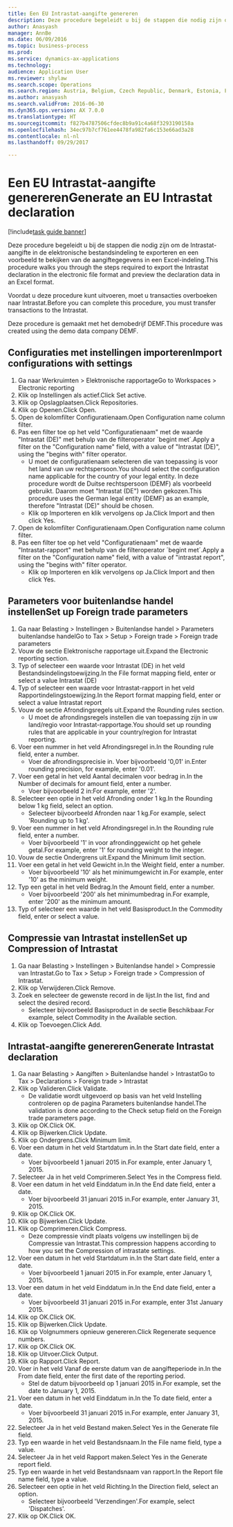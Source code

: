 ```yaml
--- 
title: Een EU Intrastat-aangifte genereren
description: Deze procedure begeleidt u bij de stappen die nodig zijn om de Intrastat-aangifte in de elektronische bestandsindeling te exporteren en een voorbeeld te bekijken van de aangiftegegevens in een Excel-indeling.
author: Anasyash
manager: AnnBe
ms.date: 06/09/2016
ms.topic: business-process
ms.prod: 
ms.service: dynamics-ax-applications
ms.technology: 
audience: Application User
ms.reviewer: shylaw
ms.search.scope: Operations
ms.search.region: Austria, Belgium, Czech Republic, Denmark, Estonia, Finland, France, Germany, Hungary, Ireland, Italy, Latvia, Lithuania, Netherlands, Poland, Spain, Sweden, United Kingdom
ms.author: anasyash
ms.search.validFrom: 2016-06-30
ms.dyn365.ops.version: AX 7.0.0
ms.translationtype: HT
ms.sourcegitcommit: f827b4787506cfdec8b9a91c4a68f3293190158a
ms.openlocfilehash: 34ec97b7cf761ee4478fa982fa6c153e66ad3a28
ms.contentlocale: nl-nl
ms.lasthandoff: 09/29/2017

---
```

# <a name="generate-an-eu-intrastat-declaration"></a><span data-ttu-id="a6624-103">Een EU Intrastat-aangifte genereren</span><span class="sxs-lookup"><span data-stu-id="a6624-103">Generate an EU Intrastat declaration</span></span>

[!include[task guide banner](../../includes/task-guide-banner.md)]

<span data-ttu-id="a6624-104">Deze procedure begeleidt u bij de stappen die nodig zijn om de Intrastat-aangifte in de elektronische bestandsindeling te exporteren en een voorbeeld te bekijken van de aangiftegegevens in een Excel-indeling.</span><span class="sxs-lookup"><span data-stu-id="a6624-104">This procedure walks you through the steps required to export the Intrastat declaration in the electronic file format and preview the declaration data in an Excel format.</span></span> 

<span data-ttu-id="a6624-105">Voordat u deze procedure kunt uitvoeren, moet u transacties overboeken naar Intrastat.</span><span class="sxs-lookup"><span data-stu-id="a6624-105">Before you can complete this procedure, you must transfer transactions to the Intrastat.</span></span> 

<span data-ttu-id="a6624-106">Deze procedure is gemaakt met het demobedrijf DEMF.</span><span class="sxs-lookup"><span data-stu-id="a6624-106">This procedure was created using the demo data company DEMF.</span></span>


## <a name="import-configurations-with-settings"></a><span data-ttu-id="a6624-107">Configuraties met instellingen importeren</span><span class="sxs-lookup"><span data-stu-id="a6624-107">Import configurations with settings</span></span>
1. <span data-ttu-id="a6624-108">Ga naar Werkruimten > Elektronische rapportage</span><span class="sxs-lookup"><span data-stu-id="a6624-108">Go to Workspaces > Electronic reporting</span></span>
2. <span data-ttu-id="a6624-109">Klik op Instellingen als actief.</span><span class="sxs-lookup"><span data-stu-id="a6624-109">Click Set active.</span></span>
3. <span data-ttu-id="a6624-110">Klik op Opslagplaatsen.</span><span class="sxs-lookup"><span data-stu-id="a6624-110">Click Repositories.</span></span>
4. <span data-ttu-id="a6624-111">Klik op Openen.</span><span class="sxs-lookup"><span data-stu-id="a6624-111">Click Open.</span></span>
5. <span data-ttu-id="a6624-112">Open de kolomfilter Configuratienaam.</span><span class="sxs-lookup"><span data-stu-id="a6624-112">Open Configuration name column filter.</span></span>
6. <span data-ttu-id="a6624-113">Pas een filter toe op het veld "Configuratienaam" met de waarde "Intrastat (DE)" met behulp van de filteroperator ´begint met´.</span><span class="sxs-lookup"><span data-stu-id="a6624-113">Apply a filter on the "Configuration name" field, with a value of "Intrastat (DE)", using the "begins with" filter operator.</span></span>
    * <span data-ttu-id="a6624-114">U moet de configuratienaam selecteren die van toepassing is voor het land van uw rechtspersoon.</span><span class="sxs-lookup"><span data-stu-id="a6624-114">You should select the configuration name applicable for the country of your legal entity.</span></span> <span data-ttu-id="a6624-115">In deze procedure wordt de Duitse rechtspersoon (DEMF) als voorbeeld gebruikt. Daarom moet "Intrastat (DE") worden gekozen.</span><span class="sxs-lookup"><span data-stu-id="a6624-115">This procedure uses the German legal entity (DEMF) as an example, therefore "Intrastat (DE)" should be chosen.</span></span>  
    * <span data-ttu-id="a6624-116">Klik op Importeren en klik vervolgens op Ja.</span><span class="sxs-lookup"><span data-stu-id="a6624-116">Click Import and then click Yes.</span></span>  
7. <span data-ttu-id="a6624-117">Open de kolomfilter Configuratienaam.</span><span class="sxs-lookup"><span data-stu-id="a6624-117">Open Configuration name column filter.</span></span>
8. <span data-ttu-id="a6624-118">Pas een filter toe op het veld "Configuratienaam" met de waarde "Intrastat-rapport" met behulp van de filteroperator ´begint met´.</span><span class="sxs-lookup"><span data-stu-id="a6624-118">Apply a filter on the "Configuration name" field, with a value of "intrastat report", using the "begins with" filter operator.</span></span>
    * <span data-ttu-id="a6624-119">Klik op Importeren en klik vervolgens op Ja.</span><span class="sxs-lookup"><span data-stu-id="a6624-119">Click Import and then click Yes.</span></span>  

## <a name="set-up-foreign-trade-parameters"></a><span data-ttu-id="a6624-120">Parameters voor buitenlandse handel instellen</span><span class="sxs-lookup"><span data-stu-id="a6624-120">Set up Foreign trade parameters</span></span>
1. <span data-ttu-id="a6624-121">Ga naar Belasting > Instellingen > Buitenlandse handel > Parameters buitenlandse handel</span><span class="sxs-lookup"><span data-stu-id="a6624-121">Go to Tax > Setup > Foreign trade > Foreign trade parameters</span></span>
2. <span data-ttu-id="a6624-122">Vouw de sectie Elektronische rapportage uit.</span><span class="sxs-lookup"><span data-stu-id="a6624-122">Expand the Electronic reporting section.</span></span>
3. <span data-ttu-id="a6624-123">Typ of selecteer een waarde voor Intrastat (DE) in het veld Bestandsindelingstoewijzing.</span><span class="sxs-lookup"><span data-stu-id="a6624-123">In the File format mapping field, enter or select a value Intrastat (DE)</span></span>
4. <span data-ttu-id="a6624-124">Typ of selecteer een waarde voor Intrastat-rapport in het veld Rapportindelingstoewijzing.</span><span class="sxs-lookup"><span data-stu-id="a6624-124">In the Report format mapping field, enter or select a value Intrastat report</span></span>
5. <span data-ttu-id="a6624-125">Vouw de sectie Afrondingsregels uit.</span><span class="sxs-lookup"><span data-stu-id="a6624-125">Expand the Rounding rules section.</span></span>
    * <span data-ttu-id="a6624-126">U moet de afrondingsregels instellen die van toepassing zijn in uw land/regio voor Intrastat-rapportage.</span><span class="sxs-lookup"><span data-stu-id="a6624-126">You should set up rounding rules that are applicable in your country/region for Intrastat reporting.</span></span>  
6. <span data-ttu-id="a6624-127">Voer een nummer in het veld Afrondingsregel in.</span><span class="sxs-lookup"><span data-stu-id="a6624-127">In the Rounding rule field, enter a number.</span></span>
    * <span data-ttu-id="a6624-128">Voer de afrondingsprecisie in. Voer bijvoorbeeld '0,01' in.</span><span class="sxs-lookup"><span data-stu-id="a6624-128">Enter rounding precision, for example, enter '0.01'.</span></span>  
7. <span data-ttu-id="a6624-129">Voer een getal in het veld Aantal decimalen voor bedrag in.</span><span class="sxs-lookup"><span data-stu-id="a6624-129">In the Number of decimals for amount field, enter a number.</span></span>
    * <span data-ttu-id="a6624-130">Voer bijvoorbeeld 2 in:</span><span class="sxs-lookup"><span data-stu-id="a6624-130">For example, enter '2'.</span></span>  
8. <span data-ttu-id="a6624-131">Selecteer een optie in het veld Afronding onder 1 kg.</span><span class="sxs-lookup"><span data-stu-id="a6624-131">In the Rounding below 1 kg field, select an option.</span></span>
    * <span data-ttu-id="a6624-132">Selecteer bijvoorbeeld Afronden naar 1 kg.</span><span class="sxs-lookup"><span data-stu-id="a6624-132">For example, select 'Rounding up to 1 kg'.</span></span>  
9. <span data-ttu-id="a6624-133">Voer een nummer in het veld Afrondingsregel in.</span><span class="sxs-lookup"><span data-stu-id="a6624-133">In the Rounding rule field, enter a number.</span></span>
    * <span data-ttu-id="a6624-134">Voer bijvoorbeeld '1' in voor afrondinggewicht op het gehele getal.</span><span class="sxs-lookup"><span data-stu-id="a6624-134">For example, enter '1' for rounding weight to the integer.</span></span>  
10. <span data-ttu-id="a6624-135">Vouw de sectie Ondergrens uit.</span><span class="sxs-lookup"><span data-stu-id="a6624-135">Expand the Minimum limit section.</span></span>
11. <span data-ttu-id="a6624-136">Voer een getal in het veld Gewicht in.</span><span class="sxs-lookup"><span data-stu-id="a6624-136">In the Weight field, enter a number.</span></span>
    * <span data-ttu-id="a6624-137">Voer bijvoorbeeld '10' als het minimumgewicht in.</span><span class="sxs-lookup"><span data-stu-id="a6624-137">For example, enter '10' as the minimum weight.</span></span>  
12. <span data-ttu-id="a6624-138">Typ een getal in het veld Bedrag.</span><span class="sxs-lookup"><span data-stu-id="a6624-138">In the Amount field, enter a number.</span></span>
    * <span data-ttu-id="a6624-139">Voer bijvoorbeeld '200' als het minimumbedrag in.</span><span class="sxs-lookup"><span data-stu-id="a6624-139">For example, enter '200' as the minimum amount.</span></span>  
13. <span data-ttu-id="a6624-140">Typ of selecteer een waarde in het veld Basisproduct.</span><span class="sxs-lookup"><span data-stu-id="a6624-140">In the Commodity field, enter or select a value.</span></span>

## <a name="set-up-compression-of-intrastat"></a><span data-ttu-id="a6624-141">Compressie van Intrastat instellen</span><span class="sxs-lookup"><span data-stu-id="a6624-141">Set up Compression of Intrastat</span></span>
1. <span data-ttu-id="a6624-142">Ga naar Belasting > Instellingen > Buitenlandse handel > Compressie van Intrastat.</span><span class="sxs-lookup"><span data-stu-id="a6624-142">Go to Tax > Setup > Foreign trade > Compression of Intrastat.</span></span>
2. <span data-ttu-id="a6624-143">Klik op Verwijderen.</span><span class="sxs-lookup"><span data-stu-id="a6624-143">Click Remove.</span></span>
3. <span data-ttu-id="a6624-144">Zoek en selecteer de gewenste record in de lijst.</span><span class="sxs-lookup"><span data-stu-id="a6624-144">In the list, find and select the desired record.</span></span>
    * <span data-ttu-id="a6624-145">Selecteer bijvoorbeeld Basisproduct in de sectie Beschikbaar.</span><span class="sxs-lookup"><span data-stu-id="a6624-145">For example, select Commodity in the Available section.</span></span>  
4. <span data-ttu-id="a6624-146">Klik op Toevoegen.</span><span class="sxs-lookup"><span data-stu-id="a6624-146">Click Add.</span></span>

## <a name="generate-intrastat-declaration"></a><span data-ttu-id="a6624-147">Intrastat-aangifte genereren</span><span class="sxs-lookup"><span data-stu-id="a6624-147">Generate Intrastat declaration</span></span>
1. <span data-ttu-id="a6624-148">Ga naar Belasting > Aangiften > Buitenlandse handel > Intrastat</span><span class="sxs-lookup"><span data-stu-id="a6624-148">Go to Tax > Declarations > Foreign trade > Intrastat</span></span>
2. <span data-ttu-id="a6624-149">Klik op Valideren.</span><span class="sxs-lookup"><span data-stu-id="a6624-149">Click Validate.</span></span>
    * <span data-ttu-id="a6624-150">De validatie wordt uitgevoerd op basis van het veld Instelling controleren op de pagina Parameters buitenlandse handel.</span><span class="sxs-lookup"><span data-stu-id="a6624-150">The validation is done according to the Check setup field on the Foreign trade parameters page.</span></span>  
3. <span data-ttu-id="a6624-151">Klik op OK.</span><span class="sxs-lookup"><span data-stu-id="a6624-151">Click OK.</span></span>
4. <span data-ttu-id="a6624-152">Klik op Bijwerken.</span><span class="sxs-lookup"><span data-stu-id="a6624-152">Click Update.</span></span>
5. <span data-ttu-id="a6624-153">Klik op Ondergrens.</span><span class="sxs-lookup"><span data-stu-id="a6624-153">Click Minimum limit.</span></span>
6. <span data-ttu-id="a6624-154">Voer een datum in het veld Startdatum in.</span><span class="sxs-lookup"><span data-stu-id="a6624-154">In the Start date field, enter a date.</span></span>
    * <span data-ttu-id="a6624-155">Voer bijvoorbeeld 1 januari 2015 in.</span><span class="sxs-lookup"><span data-stu-id="a6624-155">For example, enter January 1, 2015.</span></span>  
7. <span data-ttu-id="a6624-156">Selecteer Ja in het veld Comprimeren.</span><span class="sxs-lookup"><span data-stu-id="a6624-156">Select Yes in the Compress field.</span></span>
8. <span data-ttu-id="a6624-157">Voer een datum in het veld Einddatum in.</span><span class="sxs-lookup"><span data-stu-id="a6624-157">In the End date field, enter a date.</span></span>
    * <span data-ttu-id="a6624-158">Voer bijvoorbeeld 31 januari 2015 in.</span><span class="sxs-lookup"><span data-stu-id="a6624-158">For example, enter January 31, 2015.</span></span>  
9. <span data-ttu-id="a6624-159">Klik op OK.</span><span class="sxs-lookup"><span data-stu-id="a6624-159">Click OK.</span></span>
10. <span data-ttu-id="a6624-160">Klik op Bijwerken.</span><span class="sxs-lookup"><span data-stu-id="a6624-160">Click Update.</span></span>
11. <span data-ttu-id="a6624-161">Klik op Comprimeren.</span><span class="sxs-lookup"><span data-stu-id="a6624-161">Click Compress.</span></span>
    * <span data-ttu-id="a6624-162">Deze compressie vindt plaats volgens uw instellingen bij de Compressie van Intrastat.</span><span class="sxs-lookup"><span data-stu-id="a6624-162">This compression happens according to how you set the Compression of intrastate settings.</span></span>  
12. <span data-ttu-id="a6624-163">Voer een datum in het veld Startdatum in.</span><span class="sxs-lookup"><span data-stu-id="a6624-163">In the Start date field, enter a date.</span></span>
    * <span data-ttu-id="a6624-164">Voer bijvoorbeeld 1 januari 2015 in.</span><span class="sxs-lookup"><span data-stu-id="a6624-164">For example, enter January 1, 2015.</span></span>  
13. <span data-ttu-id="a6624-165">Voer een datum in het veld Einddatum in.</span><span class="sxs-lookup"><span data-stu-id="a6624-165">In the End date field, enter a date.</span></span>
    * <span data-ttu-id="a6624-166">Voer bijvoorbeeld 31 januari 2015 in.</span><span class="sxs-lookup"><span data-stu-id="a6624-166">For example, enter 31st January 2015.</span></span>  
14. <span data-ttu-id="a6624-167">Klik op OK.</span><span class="sxs-lookup"><span data-stu-id="a6624-167">Click OK.</span></span>
15. <span data-ttu-id="a6624-168">Klik op Bijwerken.</span><span class="sxs-lookup"><span data-stu-id="a6624-168">Click Update.</span></span>
16. <span data-ttu-id="a6624-169">Klik op Volgnummers opnieuw genereren.</span><span class="sxs-lookup"><span data-stu-id="a6624-169">Click Regenerate sequence numbers.</span></span>
17. <span data-ttu-id="a6624-170">Klik op OK.</span><span class="sxs-lookup"><span data-stu-id="a6624-170">Click OK.</span></span>
18. <span data-ttu-id="a6624-171">Klik op Uitvoer.</span><span class="sxs-lookup"><span data-stu-id="a6624-171">Click Output.</span></span>
19. <span data-ttu-id="a6624-172">Klik op Rapport.</span><span class="sxs-lookup"><span data-stu-id="a6624-172">Click Report.</span></span>
20. <span data-ttu-id="a6624-173">Voer in het veld Vanaf de eerste datum van de aangifteperiode in.</span><span class="sxs-lookup"><span data-stu-id="a6624-173">In the From date field, enter the first date of the reporting period.</span></span>
    * <span data-ttu-id="a6624-174">Stel de datum bijvoorbeeld op 1 januari 2015 in.</span><span class="sxs-lookup"><span data-stu-id="a6624-174">For example, set the date to January 1, 2015.</span></span>  
21. <span data-ttu-id="a6624-175">Voer een datum in het veld Einddatum in.</span><span class="sxs-lookup"><span data-stu-id="a6624-175">In the To date field, enter a date.</span></span>
    * <span data-ttu-id="a6624-176">Voer bijvoorbeeld 31 januari 2015 in.</span><span class="sxs-lookup"><span data-stu-id="a6624-176">For example, enter January 31, 2015.</span></span>  
22. <span data-ttu-id="a6624-177">Selecteer Ja in het veld Bestand maken.</span><span class="sxs-lookup"><span data-stu-id="a6624-177">Select Yes in the Generate file field.</span></span>
23. <span data-ttu-id="a6624-178">Typ een waarde in het veld Bestandsnaam.</span><span class="sxs-lookup"><span data-stu-id="a6624-178">In the File name field, type a value.</span></span>
24. <span data-ttu-id="a6624-179">Selecteer Ja in het veld Rapport maken.</span><span class="sxs-lookup"><span data-stu-id="a6624-179">Select Yes in the Generate report field.</span></span>
25. <span data-ttu-id="a6624-180">Typ een waarde in het veld Bestandsnaam van rapport.</span><span class="sxs-lookup"><span data-stu-id="a6624-180">In the Report file name field, type a value.</span></span>
26. <span data-ttu-id="a6624-181">Selecteer een optie in het veld Richting.</span><span class="sxs-lookup"><span data-stu-id="a6624-181">In the Direction field, select an option.</span></span>
    * <span data-ttu-id="a6624-182">Selecteer bijvoorbeeld 'Verzendingen'.</span><span class="sxs-lookup"><span data-stu-id="a6624-182">For example, select 'Dispatches'.</span></span>  
27. <span data-ttu-id="a6624-183">Klik op OK.</span><span class="sxs-lookup"><span data-stu-id="a6624-183">Click OK.</span></span>


